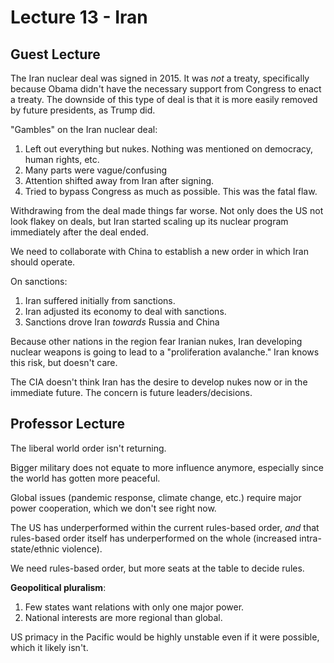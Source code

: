 # Lecture 13 - Iran
## Guest Lecture
The Iran nuclear deal was signed in 2015. It was *not* a treaty, specifically because
Obama didn't have the necessary support from Congress to enact a treaty. The downside of
this type of deal is that it is more easily removed by future presidents, as Trump did.

"Gambles" on the Iran nuclear deal:
1. Left out everything but nukes. Nothing was mentioned on democracy, human rights, etc.
2. Many parts were vague/confusing
3. Attention shifted away from Iran after signing.
4. Tried to bypass Congress as much as possible. This was the fatal flaw.

Withdrawing from the deal made things far worse. Not only does the US not look flakey on
deals, but Iran started scaling up its nuclear program immediately after the deal ended.

We need to collaborate with China to establish a new order in which Iran should operate.

On sanctions:
1. Iran suffered initially from sanctions.
2. Iran adjusted its economy to deal with sanctions.
3. Sanctions drove Iran *towards* Russia and China

Because other nations in the region fear Iranian nukes, Iran developing nuclear weapons
is going to lead to a "proliferation avalanche." Iran knows this risk, but doesn't care.

The CIA doesn't think Iran has the desire to develop nukes now or in the immediate future.
The concern is future leaders/decisions.

## Professor Lecture
The liberal world order isn't returning.

Bigger military does not equate to more influence anymore, especially since the world has
gotten more peaceful.

Global issues (pandemic response, climate change, etc.) require major power cooperation, 
which we don't see right now.

The US has underperformed within the current rules-based order, *and* that rules-based
order itself has underperformed on the whole (increased intra-state/ethnic violence).

We need rules-based order, but more seats at the table to decide rules.

**Geopolitical pluralism**:
1. Few states want relations with only one major power.
2. National interests are more regional than global.

US primacy in the Pacific would be highly unstable even if it were possible, which it
likely isn't.
